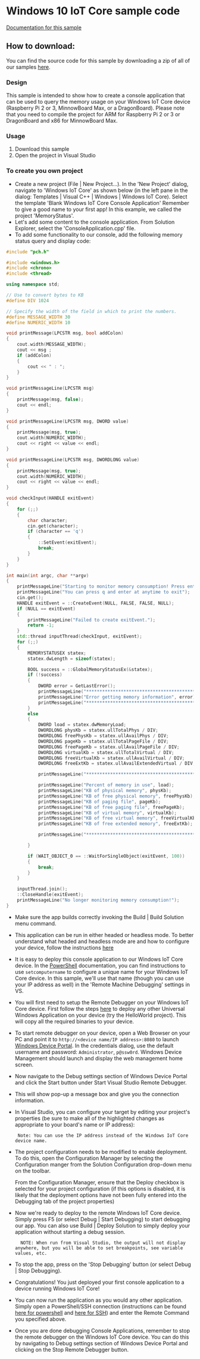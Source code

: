Windows 10 IoT Core sample code
===============

[Documentation for this sample](https://developer.microsoft.com/en-us/windows/iot/samples/memorystatus) 

## How to download:

You can find the source code for this sample by downloading a zip of all of our samples [here](https://github.com/Microsoft/Windows-iotcore-samples/archive/master.zip).

### Design

This sample is intended to show how to create a console application that can be used to query the memory usage on your Windows IoT Core device (Raspberry Pi 2 or 3, MinnowBoard Max, or a DragonBoard). Please note that you need to compile the project for ARM for Raspberry Pi 2 or 3 or DragonBoard and x86 for MinnowBoard Max.

### Usage

1. Download this sample
2. Open the project in Visual Studio

### To create you own project
* Create a new project (File | New Project...). In the 'New Project' dialog, navigate to 'Windows IoT Core' as shown below (in the left pane in the dialog: Templates | Visual C++ | Windows | Windows IoT Core).
Select the template 'Blank Windows IoT Core Console Application'
Remember to give a good name to your first app! In this example, we called the project 'MemoryStatus'.
* Let's add some content to the console application. From Solution Explorer, select the 'ConsoleApplication.cpp' file.
* To add some functionality to our console, add the following memory status query and display code:

```C++
#include "pch.h"

#include <windows.h>
#include <chrono>
#include <thread>

using namespace std;

// Use to convert bytes to KB
#define DIV 1024

// Specify the width of the field in which to print the numbers.
#define MESSAGE_WIDTH 30
#define NUMERIC_WIDTH 10

void printMessage(LPCSTR msg, bool addColon)
{
    cout.width(MESSAGE_WIDTH);
    cout << msg ;
    if (addColon)
    {
        cout << " : ";
    }
}

void printMessageLine(LPCSTR msg)
{
    printMessage(msg, false);
    cout << endl;
}

void printMessageLine(LPCSTR msg, DWORD value)
{
    printMessage(msg, true);
    cout.width(NUMERIC_WIDTH);
    cout << right << value << endl;
}

void printMessageLine(LPCSTR msg, DWORDLONG value)
{
    printMessage(msg, true);
    cout.width(NUMERIC_WIDTH);
    cout << right << value << endl;
}

void checkInput(HANDLE exitEvent)
{
    for (;;)
    {
        char character;
        cin.get(character);
        if (character == 'q')
        {
            ::SetEvent(exitEvent);
            break;
        }
    }
}

int main(int argc, char **argv)
{
    printMessageLine("Starting to monitor memory consumption! Press enter to start monitoring");
    printMessageLine("You can press q and enter at anytime to exit");
    cin.get();
    HANDLE exitEvent = ::CreateEvent(NULL, FALSE, FALSE, NULL);
    if (NULL == exitEvent)
    {
        printMessageLine("Failed to create exitEvent.");
        return -1;
    }
    std::thread inputThread(checkInput, exitEvent);
    for (;;)
    {
        MEMORYSTATUSEX statex;
        statex.dwLength = sizeof(statex);

        BOOL success = ::GlobalMemoryStatusEx(&statex);
        if (!success)
        {
            DWORD error = GetLastError();
            printMessageLine("*************************************************");
            printMessageLine("Error getting memory information", error);
            printMessageLine("*************************************************");
        }
        else
        {
            DWORD load = statex.dwMemoryLoad;
            DWORDLONG physKb = statex.ullTotalPhys / DIV;
            DWORDLONG freePhysKb = statex.ullAvailPhys / DIV;
            DWORDLONG pageKb = statex.ullTotalPageFile / DIV;
            DWORDLONG freePageKb = statex.ullAvailPageFile / DIV;
            DWORDLONG virtualKb = statex.ullTotalVirtual / DIV;
            DWORDLONG freeVirtualKb = statex.ullAvailVirtual / DIV;
            DWORDLONG freeExtKb = statex.ullAvailExtendedVirtual / DIV;

            printMessageLine("*************************************************");

            printMessageLine("Percent of memory in use", load);
            printMessageLine("KB of physical memory", physKb);
            printMessageLine("KB of free physical memory", freePhysKb);
            printMessageLine("KB of paging file", pageKb);
            printMessageLine("KB of free paging file", freePageKb);
            printMessageLine("KB of virtual memory", virtualKb);
            printMessageLine("KB of free virtual memory", freeVirtualKb);
            printMessageLine("KB of free extended memory", freeExtKb);

            printMessageLine("*************************************************");

        }

        if (WAIT_OBJECT_0 == ::WaitForSingleObject(exitEvent, 100))
        {
            break;
        }
    }

    inputThread.join();
    ::CloseHandle(exitEvent);
    printMessageLine("No longer monitoring memory consumption!");
}
```

* Make sure the app builds correctly invoking the Build \| Build Solution menu command.

* This application can be run in either headed or headless mode.  To better understand what headed and headless mode are and how to configure your device, follow the instructions [here](https://docs.microsoft.com/en-us/windows/iot-core/learn-about-hardware/HeadlessMode)

* It is easy to deploy this console application to our Windows IoT Core device. In the [PowerShell](https://docs.microsoft.com/en-us/windows/iot-core/connect-your-device/powershell) documentation, you can find instructions to use `setcomputername` to configure a unique name for your Windows IoT Core device. In this sample, we'll use that name (though you can use your IP address as well) in the 'Remote Machine Debugging' settings in VS.

* You will first need to setup the Remote Debugger on your Windows IoT Core device. First follow the steps [here](https://docs.microsoft.com/en-us/windows/iot-core/develop-your-app/AppDeployment) to deploy any other Universal Windows Application on your device (try the HelloWorld project). This will copy all the required binaries to your device. 

* To start remote debugger on your device, open a Web Browser on your PC and point it to `http://<device name/IP address>:8080` to launch [Windows Device Portal](https://docs.microsoft.com/en-us/windows/iot-core/manage-your-device/DevicePortal). In the credentials dialog, use the default username and password: `Administrator`, `p@ssw0rd`. Windows Device Management should launch and display the web management home screen.

* Now navigate to the Debug settings section of Windows Device Portal and click the Start button under Start Visual Studio Remote Debugger. 

* This will show pop-up a message box and give you the connection information. 

*  In Visual Studio, you can configure your target by editing your project's properties (be sure to make all of the highlighted changes as appropriate to your board's name or IP address):

        Note: You can use the IP address instead of the Windows IoT Core device name.

* The project configuration needs to be modified to enable deployment.  To do this, open the Configuration Manager by selecting the Configuration manger from the Solution Configuration drop-down menu on the toolbar.

    From the Configuration Manager, ensure that the Deploy checkbox is selected for your project configuration (if this options is disabled, it is likely that the deployment options have not been fully entered into the Debugging tab of the project properties)

* Now we're ready to deploy to the remote Windows IoT Core device. Simply press F5 (or select Debug \| Start Debugging) to start debugging our app. You can also use Build \| Deploy Solution to simply deploy your application without starting a debug session.

        NOTE: When run from Visual Studio, the output will not display anywhere, but you will be able to set breakpoints, see variable values, etc.

* To stop the app, press on the 'Stop Debugging' button (or select Debug \| Stop Debugging).

* Congratulations! You just deployed your first console application to a device running Windows IoT Core!

* You can now run the application as you would any other application.  Simply open a PowerShell/SSH connection (instructions can be found [here for powershell]({{site.baseurl}}/{{page.lang}}/Docs/PowerShell) and [here for SSH]({{site.baseurl}}/{{page.lang}}/Docs/SSH)) and enter the Remote Command you specified above.

* Once you are done debugging Console Applications, remember to stop the remote debugger on the Windows IoT Core device. You can do this by navigating to Debug settings section of Windows Device Portal and clicking on the Stop Remote Debugger button.








